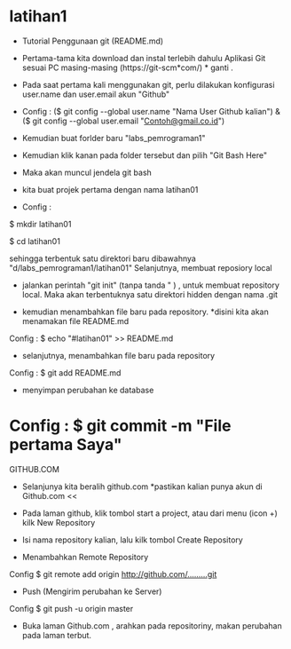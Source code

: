 # latihan1


- Tutorial Penggunaan git (README.md)

- Pertama-tama kita download dan instal terlebih dahulu Aplikasi Git sesuai PC masing-masing (https://git-scm*com/) * ganti .

- Pada saat pertama kali menggunakan git, perlu dilakukan konfigurasi user.name dan user.email akun "Github"

- Config : ($ git config --global user.name "Nama User Github kalian") & ($ git config --global user.email "Contoh@gmail.co.id")

- Kemudian buat forlder baru "labs_pemrograman1"


- Kemudian klik kanan pada folder tersebut dan pilih "Git Bash Here"

- Maka akan muncul jendela git bash


- kita buat projek pertama dengan nama latihan01


- Config :


       
$ mkdir latihan01


       
$ cd latihan01

sehingga terbentuk satu direktori baru dibawahnya "d/labs_pemrograman1/latihan01"
Selanjutnya, membuat reposiory local

- jalankan perintah "git init" (tanpa tanda " ) , untuk membuat repository local. Maka akan terbentuknya satu direktori hidden dengan nama .git

- kemudian menambahkan file baru pada repository. *disini kita akan menamakan file README.md

Config : $ echo "#latihan01" >> README.md

- selanjutnya, menambahkan file baru pada repository

Config : $ git add README.md

- menyimpan perubahan ke database

Config : $ git commit -m "File pertama Saya"
=================================================================================

GITHUB.COM

- Selanjunya kita beralih github.com *pastikan kalian punya akun di Github.com <<

- Pada laman github, klik tombol start a project, atau dari menu (icon +) kilk New Repository


- Isi nama repository kalian, lalu kilk tombol Create Repository

- Menambahkan Remote Repository

Config $ git remote add origin http://github.com/.........git

- Push (Mengirim perubahan ke Server)


 Config $ git push -u origin master

- Buka laman Github.com , arahkan pada repositoriny, makan perubahan pada laman terbut.


